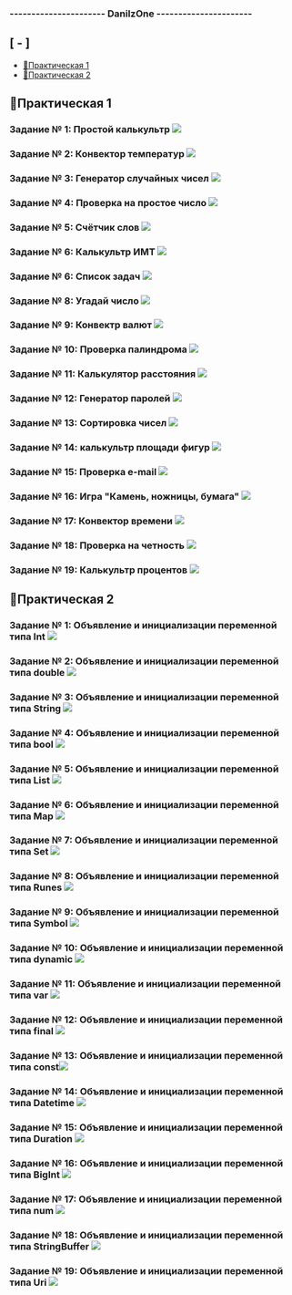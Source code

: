 ### ---------------------- DanilzOne ----------------------
## [ - ]
* [📁Практическая 1](#практическая-1)
* [📁Практическая 2](#практическая-2)



## 📁Практическая 1 

### Задание № 1: Простой калькультр ![](https://github.com/Danilzone/qwerty/blob/main/src/screenshots/1.png)
### Задание № 2: Конвектор температур ![](https://github.com/Danilzone/qwerty/blob/main/src/screenshots/2.png)
### Задание № 3: Генератор случайных чисел ![](https://github.com/Danilzone/qwerty/blob/main/src/screenshots/3.png)
### Задание № 4: Проверка на простое число ![](https://github.com/Danilzone/qwerty/blob/main/src/screenshots/4.png)
### Задание № 5: Счётчик слов ![](https://github.com/Danilzone/qwerty/blob/main/src/screenshots/5.png)
### Задание № 6: Калькультр ИМТ ![](https://github.com/Danilzone/qwerty/blob/main/src/screenshots/6.png)
### Задание № 6: Список задач ![](https://github.com/Danilzone/qwerty/blob/main/src/screenshots/7.png)
### Задание № 8: Угадай число ![](https://github.com/Danilzone/qwerty/blob/main/src/screenshots/8.png)
### Задание № 9: Конвектр валют ![](https://github.com/Danilzone/qwerty/blob/main/src/screenshots/9.png)
### Задание № 10: Проверка палиндрома ![](https://github.com/Danilzone/qwerty/blob/main/src/screenshots/10.png)
### Задание № 11: Калькулятор расстояния ![](https://github.com/Danilzone/qwerty/blob/main/src/screenshots/11.PNG)
### Задание № 12: Генератор паролей ![](https://github.com/Danilzone/qwerty/blob/main/src/screenshots/12.PNG)
### Задание № 13: Сортировка чисел ![](https://github.com/Danilzone/qwerty/blob/main/src/screenshots/13.PNG)
### Задание № 14: калькультр площади фигур ![](https://github.com/Danilzone/qwerty/blob/main/src/screenshots/14.PNG)
### Задание № 15: Проверка e-mail ![](https://github.com/Danilzone/qwerty/blob/main/src/screenshots/15.PNG)
### Задание № 16: Игра "Камень, ножницы, бумага" ![](https://github.com/Danilzone/qwerty/blob/main/src/screenshots/16.PNG)
### Задание № 17: Конвектор времени ![](https://github.com/Danilzone/qwerty/blob/main/src/screenshots/17.PNG)
### Задание № 18: Проверка на четность ![](https://github.com/Danilzone/qwerty/blob/main/src/screenshots/18.PNG)
### Задание № 19: Калькультр процентов ![](https://github.com/Danilzone/qwerty/blob/main/src/screenshots/19.PNG)

## 📁Практическая 2 

### Задание № 1: Объявление и инициализации переменной типа Int ![](https://github.com/Danilzone/qwerty/blob/main/src/screenshots/pract2/1.png)
### Задание № 2: Объявление и инициализации переменной типа double ![](https://github.com/Danilzone/qwerty/blob/main/src/screenshots/pract2/2.png)
### Задание № 3: Объявление и инициализации переменной типа String ![](https://github.com/Danilzone/qwerty/blob/main/src/screenshots/pract2/3.png)
### Задание № 4: Объявление и инициализации переменной типа bool ![](https://github.com/Danilzone/qwerty/blob/main/src/screenshots/pract2/4.png)
### Задание № 5: Объявление и инициализации переменной типа List ![](https://github.com/Danilzone/qwerty/blob/main/src/screenshots/pract2/5.png)
### Задание № 6: Объявление и инициализации переменной типа Map ![](https://github.com/Danilzone/qwerty/blob/main/src/screenshots/pract2/6.png)
### Задание № 7: Объявление и инициализации переменной типа Set ![](https://github.com/Danilzone/qwerty/blob/main/src/screenshots/pract2/7.png)
### Задание № 8: Объявление и инициализации переменной типа Runes ![](https://github.com/Danilzone/qwerty/blob/main/src/screenshots/pract2/8.png)
### Задание № 9: Объявление и инициализации переменной типа Symbol ![](https://github.com/Danilzone/qwerty/blob/main/src/screenshots/pract2/9.png)
### Задание № 10: Объявление и инициализации переменной типа dynamic ![](https://github.com/Danilzone/qwerty/blob/main/src/screenshots/pract2/10.png)
### Задание № 11: Объявление и инициализации переменной типа var ![](https://github.com/Danilzone/qwerty/blob/main/src/screenshots/pract2/11.png)
### Задание № 12: Объявление и инициализации переменной типа final ![](https://github.com/Danilzone/qwerty/blob/main/src/screenshots/pract2/12.png)
### Задание № 13: Объявление и инициализации переменной типа const![](https://github.com/Danilzone/qwerty/blob/main/src/screenshots/pract2/13.png)
### Задание № 14: Объявление и инициализации переменной типа Datetime ![](https://github.com/Danilzone/qwerty/blob/main/src/screenshots/pract2/14.png)
### Задание № 15: Объявление и инициализации переменной типа Duration ![](https://github.com/Danilzone/qwerty/blob/main/src/screenshots/pract2/15.png)
### Задание № 16: Объявление и инициализации переменной типа BigInt ![](https://github.com/Danilzone/qwerty/blob/main/src/screenshots/pract2/16.png)
### Задание № 17: Объявление и инициализации переменной типа num ![](https://github.com/Danilzone/qwerty/blob/main/src/screenshots/pract2/17.png)
### Задание № 18: Объявление и инициализации переменной типа StringBuffer ![](https://github.com/Danilzone/qwerty/blob/main/src/screenshots/pract2/18.png)
### Задание № 19: Объявление и инициализации переменной типа Uri ![](https://github.com/Danilzone/qwerty/blob/main/src/screenshots/pract2/19.png)
